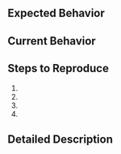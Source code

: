 <!--- Provide a general summary of the issue in the Title above -->

## Expected Behavior
<!--- Tell me what should happen -->

## Current Behavior
<!--- Tell me what happens instead of the expected behavior -->

## Steps to Reproduce
<!--- Provide a link to a live example, or an unambiguous set of steps to -->
<!--- reproduce this bug. Include code to reproduce, if relevant -->
1.
2.
3.
4.

## Detailed Description
<!--- Provide a detailed description of the change or addition you are proposing -->
